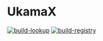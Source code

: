 # UkamaX

[![build-lookup](https://github.com/ukama/ukamaX/actions/workflows/lookup.yml/badge.svg)](https://github.com/ukama/ukamaX/actions/workflows/lookup.yml)
[![build-registry](https://github.com/ukama/ukamaX/actions/workflows/registry.yml/badge.svg)](https://github.com/ukama/ukamaX/actions/workflows/registry.yml)